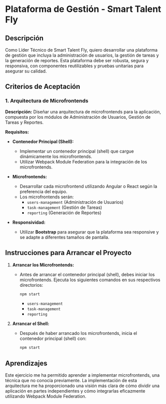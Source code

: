 # Plataforma de Gestión - Smart Talent Fly

## Descripción

Como Líder Técnico de Smart Talent Fly, quiero desarrollar una plataforma de gestión que incluya la administración de usuarios, la gestión de tareas y la generación de reportes. Esta plataforma debe ser robusta, segura y responsiva, con componentes reutilizables y pruebas unitarias para asegurar su calidad.

## Criterios de Aceptación

### 1. Arquitectura de Microfrontends

**Descripción:** Diseñar una arquitectura de microfrontends para la aplicación, compuesta por los módulos de Administración de Usuarios, Gestión de Tareas y Reportes.

**Requisitos:**

- **Contenedor Principal (Shell):**
  - Implementar un contenedor principal (shell) que cargue dinámicamente los microfrontends.
  - Utilizar Webpack Module Federation para la integración de los microfrontends.

- **Microfrontends:**
  - Desarrollar cada microfrontend utilizando Angular o React según la preferencia del equipo.
  - Los microfrontends serán:
    - `users-management` (Administración de Usuarios)
    - `task-management` (Gestión de Tareas)
    - `reporting` (Generación de Reportes)

- **Responsividad:**
  - Utilizar **Bootstrap** para asegurar que la plataforma sea responsive y se adapte a diferentes tamaños de pantalla.

## Instrucciones para Arrancar el Proyecto

1. **Arrancar los Microfrontends:**
   - Antes de arrancar el contenedor principal (shell), debes iniciar los microfrontends. Ejecuta los siguientes comandos en sus respectivos directorios:
     ```bash
     npm start
     ```
     - `users-management`
     - `task-management`
     - `reporting`

2. **Arrancar el Shell:**
   - Después de haber arrancado los microfrontends, inicia el contenedor principal (shell) con:
     ```bash
     npm start
     ```

## Aprendizajes

Este ejercicio me ha permitido aprender a implementar microfrontends, una técnica que no conocía previamente. La implementación de esta arquitectura me ha proporcionado una visión más clara de cómo dividir una aplicación en partes independientes y cómo integrarlas eficazmente utilizando Webpack Module Federation.
